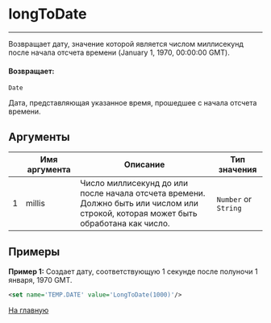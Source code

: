 # longToDate

---

Возвращает дату, значение которой является числом миллисекунд после начала отсчета времени (January 1, 1970, 00:00:00 GMT).

#### Возвращает:

`Date`

Дата, представляющая указанное время, прошедшее с начала отсчета времени.

## Аргументы

|  | Имя аргумента | Описание | Тип значения |
| --- | --- | --- | --- |
| 1 | millis | Число миллисекунд до или после начала отсчета времени.  Должно быть или числом или строкой, которая может быть обработана как число. | `Number` or `String` |

## Примеры

**Пример 1:** Создает дату, соответствующую 1 секунде после полуночи 1 января, 1970 GMT.
```xml
<set name='TEMP.DATE' value='LongToDate(1000)'/>
```



[На главную](./)
